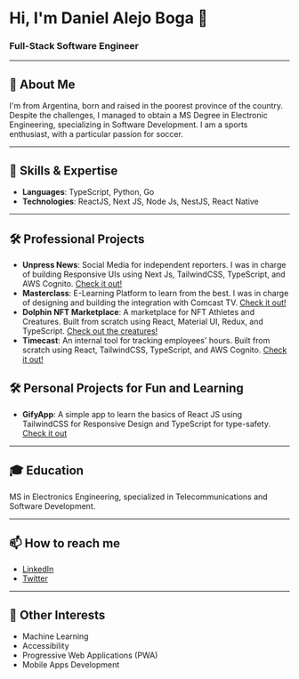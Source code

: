 # Hi, I'm Daniel Alejo Boga 👋

### Full-Stack Software Engineer

---

## 🌱 About Me

I'm from Argentina, born and raised in the poorest province of the country. Despite the challenges, I managed to obtain a MS Degree in Electronic Engineering, specializing in Software Development. I am a sports enthusiast, with a particular passion for soccer.

---

## 🔧 Skills & Expertise

- **Languages**: TypeScript, Python, Go
- **Technologies**: ReactJS, Next JS, Node Js, NestJS, React Native

---

## 🛠️ Professional Projects

- **Unpress News**: Social Media for independent reporters. I was in charge of building Responsive UIs using Next Js, TailwindCSS, TypeScript, and AWS Cognito. [Check it out!](https://www.unpress.news/)
- **Masterclass**: E-Learning Platform to learn from the best. I was in charge of designing and building the integration with Comcast TV. [Check it out!](https://www.masterclass.com/)
- **Dolphin NFT Marketplace**: A marketplace for NFT Athletes and Creatures. Built from scratch using React, Material UI, Redux, and TypeScript. [Check out the creatures!](https://creaturechronicles.io/)
- **Timecast**: An internal tool for tracking employees' hours. Built from scratch using React, TailwindCSS, TypeScript, and AWS Cognito. [Check it out!](https://rs-trackit.com/)

## 🛠️ Personal Projects for Fun and Learning
- **GifyApp**: A simple app to learn the basics of React JS using TailwindCSS for Responsive Design and TypeScript for type-safety. [Check it out](https://ts-gify-app.vercel.app/)

---

## 🎓 Education

MS in Electronics Engineering, specialized in Telecommunications and Software Development.

---

## 📫 How to reach me 

- [LinkedIn](https://www.linkedin.com/in/alejoboga/)
- [Twitter](https://twitter.com/alejo_boga)

---

## 🎈 Other Interests 

- Machine Learning
- Accessibility
- Progressive Web Applications (PWA)
- Mobile Apps Development


